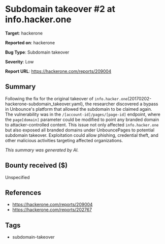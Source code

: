 # Subdomain takeover #2 at info.hacker.one

**Target**: hackerone

**Reported on**: hackerone

**Bug Type**: Subdomain takeover

**Severity**: Low

**Report URL**: https://hackerone.com/reports/209004

## Summary
Following the fix for the original takeover of `info.hacker.one`(20170202-hackerone-subdomain_takeover.yaml), the researcher discovered a bypass in Unbounce's platform that allowed the subdomain to be claimed again.
The vulnerability was in the `/[account-id]/pages/[page-id]` endpoint, where the `page[domain]` parameter could be modified to point any branded domain to attacker-controlled content.
This issue not only affected `info.hacker.one` but also exposed all branded domains under UnbouncePages to potential subdomain takeover.
Exploitation could allow phishing, credential theft, and other malicious activities targeting affected organizations.

_This summary was generated by AI._

## Bounty received ($)
Unspecified

## References
- https://hackerone.com/reports/209004
- https://hackerone.com/reports/202767
## Tags
- subdomain-takeover
